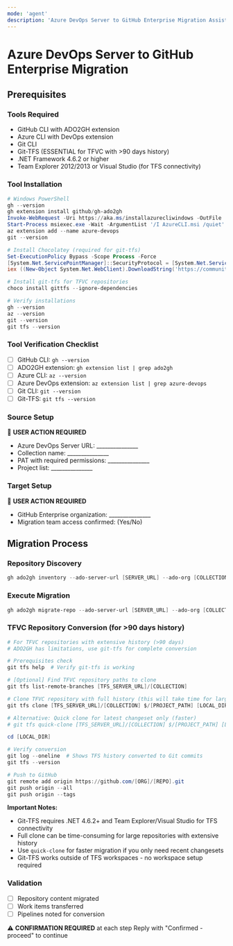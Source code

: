 ```yaml
---
mode: 'agent'
description: 'Azure DevOps Server to GitHub Enterprise Migration Assistant'
---
```


# Azure DevOps Server to GitHub Enterprise Migration

## Prerequisites

### Tools Required
- GitHub CLI with ADO2GH extension
- Azure CLI with DevOps extension
- Git CLI
- Git-TFS (ESSENTIAL for TFVC with >90 days history)
- .NET Framework 4.6.2 or higher
- Team Explorer 2012/2013 or Visual Studio (for TFS connectivity)

### Tool Installation
```powershell
# Windows PowerShell
gh --version
gh extension install github/gh-ado2gh
Invoke-WebRequest -Uri https://aka.ms/installazurecliwindows -OutFile .\AzureCLI.msi
Start-Process msiexec.exe -Wait -ArgumentList '/I AzureCLI.msi /quiet'
az extension add --name azure-devops
git --version

# Install Chocolatey (required for git-tfs)
Set-ExecutionPolicy Bypass -Scope Process -Force
[System.Net.ServicePointManager]::SecurityProtocol = [System.Net.ServicePointManager]::SecurityProtocol -bor 3072
iex ((New-Object System.Net.WebClient).DownloadString('https://community.chocolatey.org/install.ps1'))

# Install git-tfs for TFVC repositories
choco install gittfs --ignore-dependencies

# Verify installations
gh --version
az --version
git --version
git tfs --version
```

### Tool Verification Checklist
- [ ] GitHub CLI: `gh --version`
- [ ] ADO2GH extension: `gh extension list | grep ado2gh`
- [ ] Azure CLI: `az --version`
- [ ] Azure DevOps extension: `az extension list | grep azure-devops`
- [ ] Git CLI: `git --version`
- [ ] Git-TFS: `git tfs --version`

### Source Setup
🔧 **USER ACTION REQUIRED**
- Azure DevOps Server URL: _______________
- Collection name: _______________
- PAT with required permissions: _______________
- Project list: _______________

### Target Setup
🔧 **USER ACTION REQUIRED**
- GitHub Enterprise organization: _______________
- Migration team access confirmed: (Yes/No)

## Migration Process

### Repository Discovery
```powershell
gh ado2gh inventory --ado-server-url [SERVER_URL] --ado-org [COLLECTION] --output repos.csv
```

### Execute Migration
```powershell
gh ado2gh migrate-repo --ado-server-url [SERVER_URL] --ado-org [COLLECTION] --ado-repo [REPO] --github-org [GH_ORG] --github-repo [REPO]
```

### TFVC Repository Conversion (for >90 days history)
```powershell
# For TFVC repositories with extensive history (>90 days)
# ADO2GH has limitations, use git-tfs for complete conversion

# Prerequisites check
git tfs help  # Verify git-tfs is working

# [Optional] Find TFVC repository paths to clone
git tfs list-remote-branches [TFS_SERVER_URL]/[COLLECTION]

# Clone TFVC repository with full history (this will take time for large repos)
git tfs clone [TFS_SERVER_URL]/[COLLECTION] $/[PROJECT_PATH] [LOCAL_DIR]

# Alternative: Quick clone for latest changeset only (faster)
# git tfs quick-clone [TFS_SERVER_URL]/[COLLECTION] $/[PROJECT_PATH] [LOCAL_DIR]

cd [LOCAL_DIR]

# Verify conversion
git log --oneline  # Shows TFS history converted to Git commits
git tfs --version

# Push to GitHub
git remote add origin https://github.com/[ORG]/[REPO].git
git push origin --all
git push origin --tags
```

**Important Notes:**
- Git-TFS requires .NET 4.6.2+ and Team Explorer/Visual Studio for TFS connectivity
- Full clone can be time-consuming for large repositories with extensive history
- Use `quick-clone` for faster migration if you only need recent changesets
- Git-TFS works outside of TFS workspaces - no workspace setup required

### Validation
- [ ] Repository content migrated
- [ ] Work items transferred
- [ ] Pipelines noted for conversion

⚠️ **CONFIRMATION REQUIRED** at each step
Reply with "Confirmed - proceed" to continue
